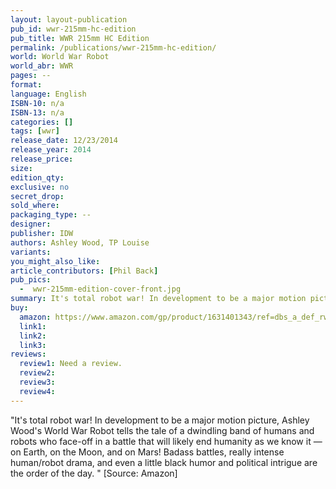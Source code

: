 ```yaml
---
layout: layout-publication
pub_id: wwr-215mm-hc-edition
pub_title: WWR 215mm HC Edition
permalink: /publications/wwr-215mm-hc-edition/
world: World War Robot
world_abr: WWR
pages: --
format: 
language: English
ISBN-10: n/a
ISBN-13: n/a
categories: []
tags: [wwr]
release_date: 12/23/2014
release_year: 2014
release_price: 
size: 
edition_qty:
exclusive: no
secret_drop:
sold_where: 
packaging_type: --
designer: 
publisher: IDW
authors: Ashley Wood, TP Louise
variants:
you_might_also_like: 
article_contributors: [Phil Back]
pub_pics: 
  -  wwr-215mm-edition-cover-front.jpg
summary: It's total robot war! In development to be a major motion picture, Ashley Wood's World War Robot tells the tale of a dwindling band of humans and robots who face-off in a battle that will likely end humanity as we know it — on Earth, on the Moon, and on Mars! Badass battles, really intense human/robot drama, and even a little black humor and political intrigue are the order of the day. - From Amazon
buy:
  amazon: https://www.amazon.com/gp/product/1631401343/ref=dbs_a_def_rwt_bibl_vppi_i7
  link1: 
  link2: 
  link3: 
reviews:
  review1: Need a review.
  review2:
  review3:
  review4:
---
```

<p>"It's total robot war! In development to be a major motion picture, Ashley Wood's World War Robot tells the tale of a dwindling band of humans and robots who face-off in a battle that will likely end humanity as we know it — on Earth, on the Moon, and on Mars! Badass battles, really intense human/robot drama, and even a little black humor and political intrigue are the order of the day. " [Source: Amazon]</p>